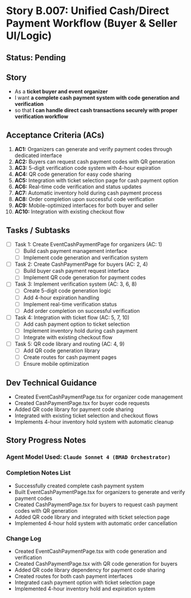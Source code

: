 # Story B.007: Unified Cash/Direct Payment Workflow (Buyer & Seller UI/Logic)

## Status: Pending

## Story

- As a **ticket buyer and event organizer**
- I want **a complete cash payment system with code generation and verification**
- so that **I can handle direct cash transactions securely with proper verification workflow**

## Acceptance Criteria (ACs)

1. **AC1:** Organizers can generate and verify payment codes through dedicated interface
2. **AC2:** Buyers can request cash payment codes with QR generation
3. **AC3:** 5-digit verification code system with 4-hour expiration
4. **AC4:** QR code generation for easy code sharing
5. **AC5:** Integration with ticket selection page for cash payment option
6. **AC6:** Real-time code verification and status updates
7. **AC7:** Automatic inventory hold during cash payment process
8. **AC8:** Order completion upon successful code verification
9. **AC9:** Mobile-optimized interfaces for both buyer and seller
10. **AC10:** Integration with existing checkout flow

## Tasks / Subtasks

- [ ] Task 1: Create EventCashPaymentPage for organizers (AC: 1)
  - [ ] Build cash payment management interface
  - [ ] Implement code generation and verification system
- [ ] Task 2: Create CashPaymentPage for buyers (AC: 2, 4)
  - [ ] Build buyer cash payment request interface
  - [ ] Implement QR code generation for payment codes
- [ ] Task 3: Implement verification system (AC: 3, 6, 8)
  - [ ] Create 5-digit code generation logic
  - [ ] Add 4-hour expiration handling
  - [ ] Implement real-time verification status
  - [ ] Add order completion on successful verification
- [ ] Task 4: Integration with ticket flow (AC: 5, 7, 10)
  - [ ] Add cash payment option to ticket selection
  - [ ] Implement inventory hold during cash payment
  - [ ] Integrate with existing checkout flow
- [ ] Task 5: QR code library and routing (AC: 4, 9)
  - [ ] Add QR code generation library
  - [ ] Create routes for cash payment pages
  - [ ] Ensure mobile optimization

## Dev Technical Guidance

- Created EventCashPaymentPage.tsx for organizer code management
- Created CashPaymentPage.tsx for buyer code requests
- Added QR code library for payment code sharing
- Integrated with existing ticket selection and checkout flows
- Implements 4-hour inventory hold system with automatic cleanup

## Story Progress Notes

### Agent Model Used: `Claude Sonnet 4 (BMAD Orchestrator)`

### Completion Notes List

- Successfully created complete cash payment system
- Built EventCashPaymentPage.tsx for organizers to generate and verify payment codes
- Created CashPaymentPage.tsx for buyers to request cash payment codes with QR generation
- Added QR code library and integrated with ticket selection page
- Implemented 4-hour hold system with automatic order cancellation

### Change Log

- Created EventCashPaymentPage.tsx with code generation and verification
- Created CashPaymentPage.tsx with QR code generation for buyers
- Added QR code library dependency for payment code sharing
- Created routes for both cash payment interfaces
- Integrated cash payment option with ticket selection page
- Implemented 4-hour inventory hold and expiration system 